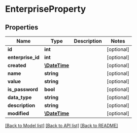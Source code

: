 # EnterpriseProperty

## Properties
Name | Type | Description | Notes
------------ | ------------- | ------------- | -------------
**id** | **int** |  | [optional] 
**enterprise_id** | **int** |  | [optional] 
**created** | [**\DateTime**](\DateTime.md) |  | [optional] 
**name** | **string** |  | [optional] 
**value** | **string** |  | [optional] 
**is_password** | **bool** |  | [optional] 
**data_type** | **string** |  | [optional] 
**description** | **string** |  | [optional] 
**modified** | [**\DateTime**](\DateTime.md) |  | [optional] 

[[Back to Model list]](../README.md#documentation-for-models) [[Back to API list]](../README.md#documentation-for-api-endpoints) [[Back to README]](../README.md)


